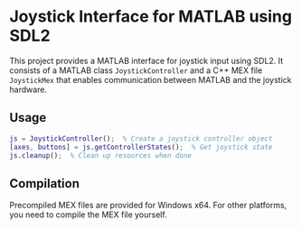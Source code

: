 # Joystick Interface for MATLAB using SDL2

This project provides a MATLAB interface for joystick input using SDL2. It consists of a MATLAB class `JoystickController` and a C++ MEX file `JoystickMex` that enables communication between MATLAB and the joystick hardware.

## Usage

``` matlab
js = JoystickController();  % Create a joystick controller object
[axes, buttons] = js.getControllerStates();  % Get joystick state
js.cleanup();  % Clean up resources when done
```

## Compilation
Precompiled MEX files are provided for Windows x64. For other platforms, you need to compile the MEX file yourself.


